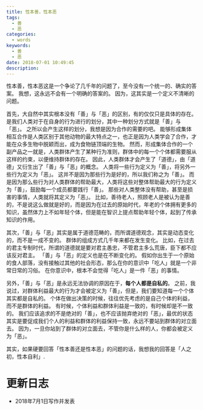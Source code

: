 ```yaml
---
title: 性本善，性本恶
tags:
  - 善
  - 恶
categories:
  - words
keywords:
  - 善
  - 恶
date: 2018-07-01 10:49:45
description:
---
```





性本善，性本恶这是一个争论了几千年的问题了，至今没有一个统一的、确实的答案。
我想，这永远不会有一个明确的答案的。
因为，这其实是一个定义不清晰的问题。

<escape><!-- more --></escape>

首先，大自然中其实根本没有「善」与「恶」的区别，有的仅仅只是具体的存在。
是我们人类对于在自身的行为进行的划分，其中一种划分方式就是「善」与「恶」。
之所以会产生这样的划分，我想是因为合作的需要的吧。
能够形成集体相互合作是人类区别于其他动物的最大特点之一，也正是因为人类学会了合作，才能在众多生物中脱颖而出，成为食物链顶端的生物。
然而，形成集体合作的一个副产品之一就是，人类群体产生了某种行为准则，群体中的每一个个体都需要服从这样的约束，以便维持群体的存在。
因此，人类群体才会产生了「道德」，由「道德」又衍生出了「善」与「恶」的概念。
人类将一些行为定义为「善」，将另外一些行为定义为「恶」。
这并不是因为那些行为是好的，所以我们称之为「善」。
而是因为那么些行为对人类群体的帮助最大，人类将这些对整体帮助最大的行为定义为「善」，鼓励每一个成员都要践行「善」。
那些对人类整体没有帮助，甚至是损害的事情，人类就将其定义为「恶」。
比如，善待老人，照顾老人是被认为是善的，不是说这么做就是好的，而是因为在过去的原始时代，年老的个体拥有更多的知识，虽然体力上不如年轻个体，但是能在智识上提点帮助年轻个体，起到了传承知识的作用。

其次，「善」与「恶」其实是属于道德范畴的，而所谓道德观念，其实是动态变化的，而不是一成不变的。
群体的组成方式几千年来都在发生变化。
比如，在过去的君主专制时代，所谓的道德就是要对君主愚忠，不管君主多么荒唐，臣下都不应该反对君主。
「善」与「恶」的定义也是在不断变化的。
假如你出生于一个原始的食人部落，没有接触过其他的社会形态，那么在你的意识中「吃人」就是一个非常日常的习俗。
在你意识中，根本不会觉得「吃人」是一件「恶」的事情。

另外，「善」与「恶」是永远无法协调的原因在于，**每个人都是自私的**。
之前，我说过，对群体利益最大的行为才会被定义为「善」，但是，我们要知道每一个个体其实都是自私的。
个体在做出决策的时候，往往优先考虑的是自己个体的利益，而不是群体的利益。
有时候，个体利益和群体利益是一致的，有时候却是不一致的。
我们应该追求的不是绝对的「善」，也不应该抛弃绝对的「恶」，最优的状态其实是要促成我们个人的利益和群体的利益保持一致，永远不要站到群体的对立面去。
因为，一旦你站到了群体的对立面去，不管你是什么样的人，你都会被定义为「恶」。

其实，如果硬要回答「性本善还是性本恶」的问题的话，我想我的回答是「人之初，性本自利」.


# 更新日志

- 2018年7月1日写作并发表
